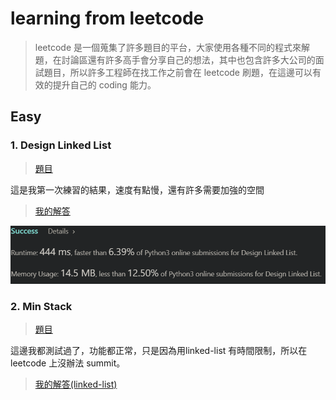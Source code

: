 # learning from leetcode 
> leetcode 是一個蒐集了許多題目的平台，大家使用各種不同的程式來解題，在討論區還有許多高手會分享自己的想法，其中也包含許多大公司的面試題目，所以許多工程師在找工作之前會在 leetcode 刷題，在這邊可以有效的提升自己的 coding 能力。
## Easy
### 1. Design Linked List
> [題目](https://leetcode.com/problems/design-linked-list/)

這是我第一次練習的結果，速度有點慢，還有許多需要加強的空間

> [我的解答](https://github.com/aaron1aaron2/my-learning-note/blob/master/leet%20code/Design-Linked-List)

![](/leet%20code/Submitted/Design_Linked_List_1.PNG)

### 2. Min Stack
> [題目](https://leetcode.com/problems/min-stack/)

這邊我都測試過了，功能都正常，只是因為用linked-list 有時間限制，所以在 leetcode 上沒辦法 summit。

> [我的解答(linked-list)](https://github.com/aaron1aaron2/my-learning-note/blob/master/leet%20code/Min%20Stack(linked-list))
